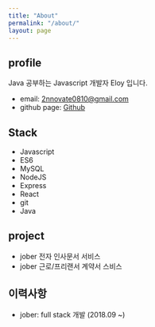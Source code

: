 ```yaml
---
title: "About"
permalink: "/about/"
layout: page
---
```


## profile

Java 공부하는 Javascript 개발자 Eloy 입니다.
 - email: 2nnovate0810@gmail.com
 - github page: [Github](https://github.com/2nnovate)

## Stack

 - Javascript
 - ES6
 - MySQL
 - NodeJS
 - Express
 - React
 - git
 - Java

## project

- jober 전자 인사문서 서비스
- jober 근로/프리랜서 계약서 스비스

## 이력사항

- jober: full stack 개발 (2018.09 ~)


